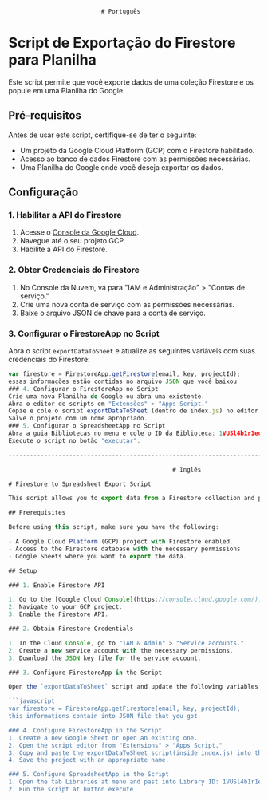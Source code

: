                               # Português


# Script de Exportação do Firestore para Planilha

Este script permite que você exporte dados de uma coleção Firestore e os popule em uma Planilha do Google.

## Pré-requisitos

Antes de usar este script, certifique-se de ter o seguinte:

- Um projeto da Google Cloud Platform (GCP) com o Firestore habilitado.
- Acesso ao banco de dados Firestore com as permissões necessárias.
- Uma Planilha do Google onde você deseja exportar os dados.

## Configuração

### 1. Habilitar a API do Firestore

1. Acesse o [Console da Google Cloud](https://console.cloud.google.com/).
2. Navegue até o seu projeto GCP.
3. Habilite a API do Firestore.

### 2. Obter Credenciais do Firestore

1. No Console da Nuvem, vá para "IAM e Administração" > "Contas de serviço."
2. Crie uma nova conta de serviço com as permissões necessárias.
3. Baixe o arquivo JSON de chave para a conta de serviço.

### 3. Configurar o FirestoreApp no Script

Abra o script `exportDataToSheet` e atualize as seguintes variáveis com suas credenciais do Firestore:

```javascript
var firestore = FirestoreApp.getFirestore(email, key, projectId);
essas informações estão contidas no arquivo JSON que você baixou
### 4. Configurar o FirestoreApp no Script
Crie uma nova Planilha do Google ou abra uma existente.
Abra o editor de scripts em "Extensões" > "Apps Script."
Copie e cole o script exportDataToSheet (dentro de index.js) no editor.
Salve o projeto com um nome apropriado.
### 5. Configurar o SpreadsheetApp no Script
Abra a guia Bibliotecas no menu e cole o ID da Biblioteca: 1VUSl4b1r1eoNcRWotZM3e87ygkxvXltOgyDZhixqncz9lQ3MjfT1iKFw e salve.
Execute o script no botão "executar".

-----------------------------------------------------------------------------------------------------------------------------------

                                              # Inglês

# Firestore to Spreadsheet Export Script

This script allows you to export data from a Firestore collection and populate it into a Google Spreadsheet.

## Prerequisites

Before using this script, make sure you have the following:

- A Google Cloud Platform (GCP) project with Firestore enabled.
- Access to the Firestore database with the necessary permissions.
- Google Sheets where you want to export the data.

## Setup

### 1. Enable Firestore API

1. Go to the [Google Cloud Console](https://console.cloud.google.com/).
2. Navigate to your GCP project.
3. Enable the Firestore API.

### 2. Obtain Firestore Credentials

1. In the Cloud Console, go to "IAM & Admin" > "Service accounts."
2. Create a new service account with the necessary permissions.
3. Download the JSON key file for the service account.

### 3. Configure FirestoreApp in the Script

Open the `exportDataToSheet` script and update the following variables with your Firestore credentials:

```javascript
var firestore = FirestoreApp.getFirestore(email, key, projectId);
this informations contain into JSON file that you got

### 4. Configure FirestoreApp in the Script
1. Create a new Google Sheet or open an existing one.
2. Open the script editor from "Extensions" > "Apps Script."
3. Copy and paste the exportDataToSheet script(inside index.js) into the editor.
4. Save the project with an appropriate name.

### 5. Configure SpreadsheetApp in the Script
1. Open the tab Libraries at menu and past into Library ID: 1VUSl4b1r1eoNcRWotZM3e87ygkxvXltOgyDZhixqncz9lQ3MjfT1iKFw and save
2. Run the script at button execute